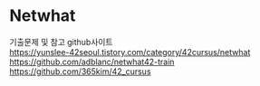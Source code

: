 # Netwhat

기출문제 및 참고 github사이트  
https://yunslee-42seoul.tistory.com/category/42cursus/netwhat  
https://github.com/adblanc/netwhat42-train  
https://github.com/365kim/42_cursus

